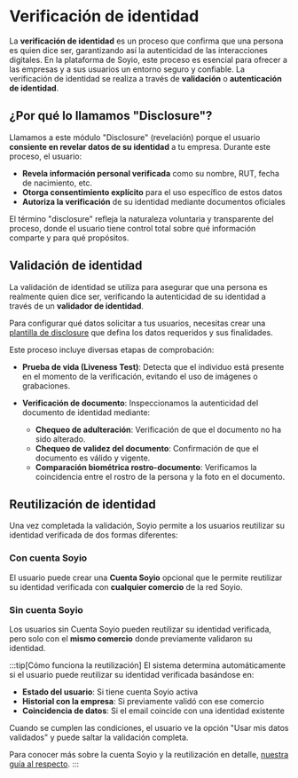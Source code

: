 # Verificación de identidad

La **verificación de identidad** es un proceso que confirma que una persona es quien dice ser, garantizando así la autenticidad de las interacciones digitales. En la plataforma de Soyio, este proceso es esencial para ofrecer a las empresas y a sus usuarios un entorno seguro y confiable. La verificación de identidad se realiza a través de **validación** o **autenticación de identidad**.

## ¿Por qué lo llamamos "Disclosure"?

Llamamos a este módulo "Disclosure" (revelación) porque el usuario **consiente en revelar datos de su identidad** a tu empresa. Durante este proceso, el usuario:

- **Revela información personal verificada** como su nombre, RUT, fecha de nacimiento, etc.
- **Otorga consentimiento explícito** para el uso específico de estos datos
- **Autoriza la verificación** de su identidad mediante documentos oficiales

El término "disclosure" refleja la naturaleza voluntaria y transparente del proceso, donde el usuario tiene control total sobre qué información comparte y para qué propósitos.

## Validación de identidad

La validación de identidad se utiliza para asegurar que una persona es realmente quien dice ser, verificando la autenticidad de su identidad a través de un **validador de identidad**.

Para configurar qué datos solicitar a tus usuarios, necesitas crear una [plantilla de disclosure](./disclosure_templates) que defina los datos requeridos y sus finalidades.

Este proceso incluye diversas etapas de comprobación:

- **Prueba de vida (Liveness Test)**: Detecta que el individuo está presente en el momento de la verificación, evitando el uso de imágenes o grabaciones.

- **Verificación de documento**: Inspeccionamos la autenticidad del documento de identidad mediante:
  - **Chequeo de adulteración**: Verificación de que el documento no ha sido alterado.
  - **Chequeo de validez del documento**: Confirmación de que el documento es válido y vigente.
  - **Comparación biométrica rostro-documento**: Verificamos la coincidencia entre el rostro de la persona y la foto en el documento.

## Reutilización de identidad

Una vez completada la validación, Soyio permite a los usuarios reutilizar su identidad verificada de dos formas diferentes:

### Con cuenta Soyio
El usuario puede crear una **Cuenta Soyio** opcional que le permite reutilizar su identidad verificada con **cualquier comercio** de la red Soyio.

### Sin cuenta Soyio
Los usuarios sin Cuenta Soyio pueden reutilizar su identidad verificada, pero solo con el **mismo comercio** donde previamente validaron su identidad.

:::tip[Cómo funciona la reutilización]
El sistema determina automáticamente si el usuario puede reutilizar su identidad verificada basándose en:
- **Estado del usuario**: Si tiene cuenta Soyio activa
- **Historial con la empresa**: Si previamente validó con ese comercio
- **Coincidencia de datos**: Si el email coincide con una identidad existente

Cuando se cumplen las condiciones, el usuario ve la opción "Usar mis datos validados" y puede saltar la validación completa.

Para conocer más sobre la cuenta Soyio y la reutilización en detalle, [nuestra guía al respecto](./account-and-id-reuse.mdx).
:::
